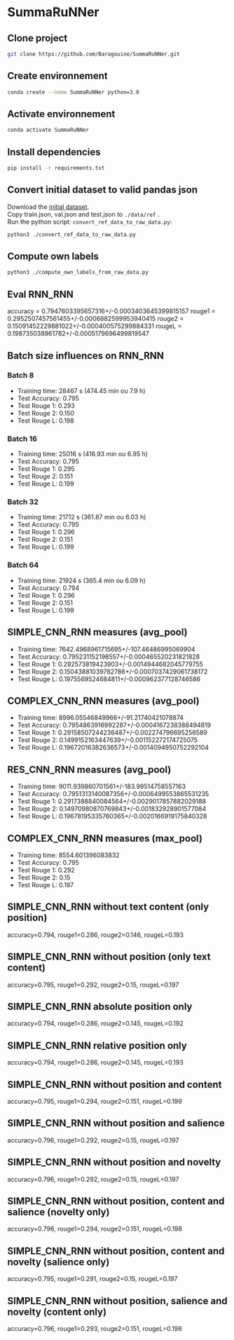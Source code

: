 # SummaRuNNer

## Clone project
```bash
git clone https://github.com/Baragouine/SummaRuNNer.git
```

## Create environnement
```bash
conda create --name SummaRuNNer python=3.9
```

## Activate environnement
```bash
conda activate SummaRuNNer
```

## Install dependencies
```bash
pip install -r requirements.txt
```

## Convert initial dataset to valid pandas json
Download the [initial dataset](https://drive.google.com/file/d/1JgsboIAs__r6XfCbkDWgmberXJw8FBWE/view?usp=sharing).  
Copy train.json, val.json and test.json to `./data/ref` .  
Run the python script: `convert_ref_data_to_raw_data.py`:
```bash
python3 ./convert_ref_data_to_raw_data.py
```

## Compute own labels
```bash
python3 ./compute_own_labels_from_raw_data.py
```

## Eval RNN_RNN
accuracy = 0.7947603395657316+/-0.0003403645399815157
rouge1 = 0.2952507457561455+/-0.0006882599953940415
rouge2 = 0.15091452229881022+/-0.000400575299884331
rougeL = 0.198735038961782+/-0.0005179696499819547

## Batch size influences on RNN_RNN
### Batch 8
 * Training time: 28467 s (474.45 min ou 7.9 h)  
 * Test Accuracy: 0.795   
 * Test Rouge 1: 0.293  
 * Test Rouge 2: 0.150 
 * Test Rouge L: 0.198

### Batch 16
 * Training time: 25016 s (416.93 min ou 6.95 h)  
 * Test Accuracy: 0.795  
 * Test Rouge 1: 0.295  
 * Test Rouge 2: 0.151
 * Test Rouge L: 0.199

### Batch 32
 * Training time: 21712 s (361.87 min ou 6.03 h)  
 * Test Accuracy: 0.795  
 * Test Rouge 1: 0.296  
 * Test Rouge 2: 0.151  
 * Test Rouge L: 0.199  

### Batch 64
 * Training time: 21924 s (365.4 min ou 6.09 h)  
 * Test Accuracy: 0.794  
 * Test Rouge 1: 0.296  
 * Test Rouge 2: 0.151
 * Test Rouge L: 0.199

## SIMPLE_CNN_RNN measures (avg_pool)
 * Training time: 7642.4968961715695+/-107.46486995069904
 * Test Accuracy: 0.795231152198557+/-0.000465520231821828
 * Test Rouge 1: 0.292573819423903+/-0.0014944682045779755
 * Test Rouge 2: 0.15043881039782786+/-0.0007037429061738172
 * Test Rouge L: 0.1975569524684811+/-0.000962377128746586

## COMPLEX_CNN_RNN measures (avg_pool)
 * Training time: 8996.05546849966+/-91.21740421078874
 * Test Accuracy: 0.7954863916992287+/-0.0004167238388494819
 * Test Rouge 1: 0.29158507244236487+/-0.002274796695256589
 * Test Rouge 2: 0.1499152163447639+/-0.001152272174725075
 * Test Rouge L: 0.19672016382636573+/-0.0014094950752292104

## RES_CNN_RNN measures (avg_pool)
 * Training time: 9011.939860701561+/-183.99514758557163
 * Test Accuracy: 0.7951313140087356+/-0.0006499553865531235
 * Test Rouge 1: 0.2917388840084564+/-0.0029017857882029188
 * Test Rouge 2: 0.14970980870769843+/-0.001832928901577084
 * Test Rouge L: 0.19678195335760365+/-0.0020166919175840328

## COMPLEX_CNN_RNN measures (max_pool)
 * Training time: 8554.601396083832
 * Test Accuracy: 0.795
 * Test Rouge 1: 0.292
 * Test Rouge 2: 0.15
 * Test Rouge L: 0.197

## SIMPLE_CNN_RNN without text content (only position)
 accuracy=0.794, rouge1=0.286, rouge2=0.146, rougeL=0.193

## SIMPLE_CNN_RNN without position (only text content)
accuracy=0.795, rouge1=0.292, rouge2=0.15, rougeL=0.197

## SIMPLE_CNN_RNN absolute position only
accuracy=0.794, rouge1=0.286, rouge2=0.145, rougeL=0.192

## SIMPLE_CNN_RNN relative position only
accuracy=0.794, rouge1=0.286, rouge2=0.145, rougeL=0.193

## SIMPLE_CNN_RNN without position and content
accuracy=0.795, rouge1=0.294, rouge2=0.151, rougeL=0.199

## SIMPLE_CNN_RNN without position and salience
accuracy=0.796, rouge1=0.292, rouge2=0.15, rougeL=0.197

## SIMPLE_CNN_RNN without position and novelty
accuracy=0.796, rouge1=0.292, rouge2=0.15, rougeL=0.197

## SIMPLE_CNN_RNN without position, content and salience (novelty only)
accuracy=0.796, rouge1=0.294, rouge2=0.151, rougeL=0.198

## SIMPLE_CNN_RNN without position, content and novelty (salience only)
accuracy=0.795, rouge1=0.291, rouge2=0.15, rougeL=0.197

## SIMPLE_CNN_RNN without position, salience and novelty (content only)
accuracy=0.796, rouge1=0.293, rouge2=0.151, rougeL=0.198

